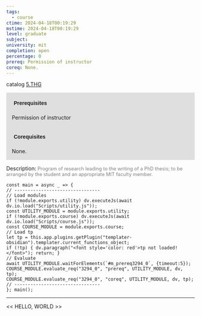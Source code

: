 ```yaml
---
tags:
  - course
ctime: 2024-04-18T00:19:29
mstime: 2024-04-18T00:19:29
level: graduate
subject: 
university: mit
completion: open
percentage: 0
prereq: Permission of instructor
coreq: None.
---
```


catalog [5.THG](http://student.mit.edu/catalog/m5b.html#5.THG)

<span style="display: block; padding: 15px; background-color: rgb(100, 100, 100, 0.2);"><font id="m_prereq3294_0" style="display: block; font-family: Arial, sans-serif; font-weight: bold; padding: 5px">Prerequisites</font><br><span id="prereq3294_0">Permission of instructor</span></span>
<span style="display: block; padding: 15px; background-color: rgb(100, 100, 100, 0.2);"><font id="m_coreq3294_0" style="display: block; font-family: Arial, sans-serif; font-weight: bold; padding: 5px">Corequisites</font><br><span id="coreq3294_0">None.</span></span>

<font style="">Description:</font>
<font style="color: grey; font-size: 0.8rem;">Program of research leading to the writing of a PhD thesis; to be arranged by the student and an appropriate MIT faculty member.</font>

```dataviewjs
const main = async _ => {
// --------------------------------
// Load modules
if (!module.exports.utility) dv.executeJs(await dv.io.load("Scripts/utility.js"));
const UTILITY_MODULE = module.exports.utility;
if (!module.exports.course) dv.executeJs(await dv.io.load("Scripts/course.js"));
const COURSE_MODULE = module.exports.course;
// Load tp
let tp = this.app.plugins.getPlugin("templater-obsidian").templater.current_functions_object;
if (!tp) { dv.paragraph("<font style='color: red'>tp not loaded!</font>"); return; }
// Evaluate
await UTILITY_MODULE.waitForElements(`#m_prereq3294_0`, {timeout:5});
COURSE_MODULE.evaluate_req("3294_0", "prereq", UTILITY_MODULE, dv, tp);
COURSE_MODULE.evaluate_req("3294_0", "coreq", UTILITY_MODULE, dv, tp);
// --------------------------------
}; main();
```

---

<< HELLO, WORLD >>

